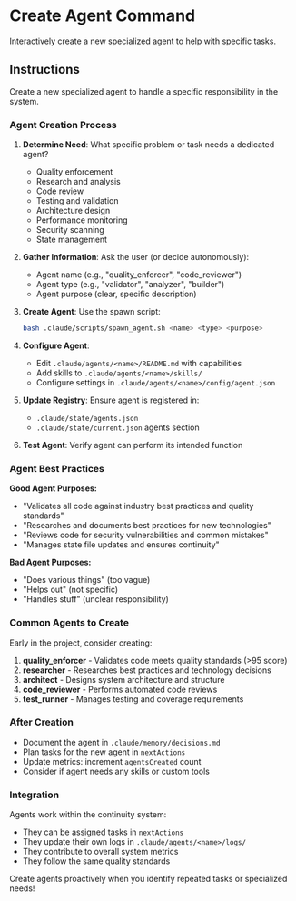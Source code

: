 # Create Agent Command

Interactively create a new specialized agent to help with specific tasks.

## Instructions

Create a new specialized agent to handle a specific responsibility in the system.

### Agent Creation Process

1. **Determine Need**: What specific problem or task needs a dedicated agent?
   - Quality enforcement
   - Research and analysis
   - Code review
   - Testing and validation
   - Architecture design
   - Performance monitoring
   - Security scanning
   - State management

2. **Gather Information**: Ask the user (or decide autonomously):
   - Agent name (e.g., "quality_enforcer", "code_reviewer")
   - Agent type (e.g., "validator", "analyzer", "builder")
   - Agent purpose (clear, specific description)

3. **Create Agent**: Use the spawn script:
   ```bash
   bash .claude/scripts/spawn_agent.sh <name> <type> <purpose>
   ```

4. **Configure Agent**:
   - Edit `.claude/agents/<name>/README.md` with capabilities
   - Add skills to `.claude/agents/<name>/skills/`
   - Configure settings in `.claude/agents/<name>/config/agent.json`

5. **Update Registry**: Ensure agent is registered in:
   - `.claude/state/agents.json`
   - `.claude/state/current.json` agents section

6. **Test Agent**: Verify agent can perform its intended function

### Agent Best Practices

**Good Agent Purposes:**
- "Validates all code against industry best practices and quality standards"
- "Researches and documents best practices for new technologies"
- "Reviews code for security vulnerabilities and common mistakes"
- "Manages state file updates and ensures continuity"

**Bad Agent Purposes:**
- "Does various things" (too vague)
- "Helps out" (not specific)
- "Handles stuff" (unclear responsibility)

### Common Agents to Create

Early in the project, consider creating:

1. **quality_enforcer** - Validates code meets quality standards (>95 score)
2. **researcher** - Researches best practices and technology decisions
3. **architect** - Designs system architecture and structure
4. **code_reviewer** - Performs automated code reviews
5. **test_runner** - Manages testing and coverage requirements

### After Creation

- Document the agent in `.claude/memory/decisions.md`
- Plan tasks for the new agent in `nextActions`
- Update metrics: increment `agentsCreated` count
- Consider if agent needs any skills or custom tools

### Integration

Agents work within the continuity system:
- They can be assigned tasks in `nextActions`
- They update their own logs in `.claude/agents/<name>/logs/`
- They contribute to overall system metrics
- They follow the same quality standards

Create agents proactively when you identify repeated tasks or specialized needs!
